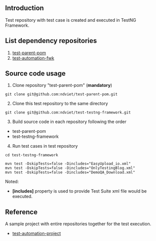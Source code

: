 ## Introduction

Test repository with test case is created and executed in TestNG Framework.<br>

## List dependency repositories

1. [test-parent-pom](../../../test-parent-pom)
2. [test-automation-fwk](../../../test-automation-fwk)

## Source code usage

1. Clone repository "test-parent-pom" (**mandatory**)

```shell
git clone git@github.com:ndviet/test-parent-pom.git
```

2. Clone this test repository to the same directory

```shell
git clone git@github.com:ndviet/test-testng-framework.git
```

3. Build source code in each repository following the order

- test-parent-pom
- test-testng-framework

4. Run test cases in test repository

```shell
cd test-testng-framework
```

```shell
mvn test -DskipTests=false -Dincludes="EasyUpload_io.xml"
mvn test -DskipTests=false -Dincludes="OnlyTestingBlog.xml"
mvn test -DskipTests=false -Dincludes="DemoQA_Download.xml"
```

Noted:

* **[includes]** property is used to provide Test Suite xml file would be executed.

## Reference

A sample project with entire repositories together for the test execution.<br>

* [test-automation-project](../../../test-automation-project)
